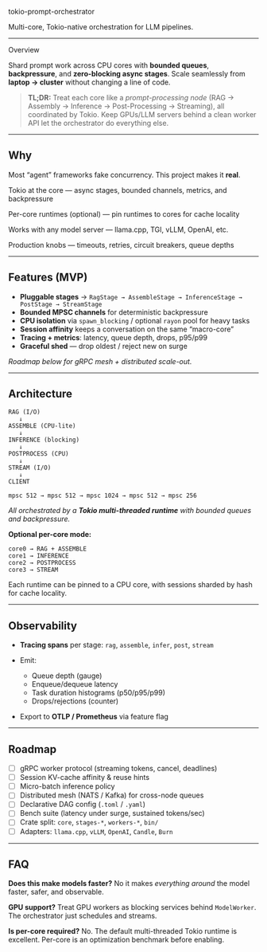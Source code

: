 tokio-prompt-orchestrator

Multi-core, Tokio-native orchestration for LLM pipelines.

---
 Overview

Shard prompt work across CPU cores with **bounded queues**, **backpressure**, and **zero-blocking async stages**.
Scale seamlessly from **laptop → cluster** without changing a line of code.

> **TL;DR:** Treat each core like a *prompt-processing node*
> (RAG → Assembly → Inference → Post-Processing → Streaming),
> all coordinated by Tokio.
> Keep GPUs/LLM servers behind a clean worker API 
> let the orchestrator do everything else.

---

##  Why

Most “agent” frameworks fake concurrency.
This project makes it **real**.

Tokio at the core — async stages, bounded channels, metrics, and backpressure

Per-core runtimes (optional) — pin runtimes to cores for cache locality

Works with any model server — llama.cpp, TGI, vLLM, OpenAI, etc.

Production knobs — timeouts, retries, circuit breakers, queue depths

---

##  Features (MVP)

* **Pluggable stages** → `RagStage → AssembleStage → InferenceStage → PostStage → StreamStage`
* **Bounded MPSC channels** for deterministic backpressure
* **CPU isolation** via `spawn_blocking` / optional `rayon` pool for heavy tasks
* **Session affinity** keeps a conversation on the same “macro-core”
* **Tracing + metrics**: latency, queue depth, drops, p95/p99
* **Graceful shed** — drop oldest / reject new on surge

 *Roadmap below for gRPC mesh + distributed scale-out.*

---

##  Architecture

```
RAG (I/O)
   ↓
ASSEMBLE (CPU-lite)
   ↓
INFERENCE (blocking)
   ↓
POSTPROCESS (CPU)
   ↓
STREAM (I/O)
   ↓
CLIENT

mpsc 512 → mpsc 512 → mpsc 1024 → mpsc 512 → mpsc 256
```

*All orchestrated by a **Tokio multi-threaded runtime** with bounded queues and backpressure.*

**Optional per-core mode:**

```
core0 → RAG + ASSEMBLE
core1 → INFERENCE
core2 → POSTPROCESS
core3 → STREAM
```

Each runtime can be pinned to a CPU core, with sessions sharded by hash for cache locality.

---




##  Observability

* **Tracing spans** per stage: `rag`, `assemble`, `infer`, `post`, `stream`
* Emit:

  * Queue depth (gauge)
  * Enqueue/dequeue latency
  * Task duration histograms (p50/p95/p99)
  * Drops/rejections (counter)
* Export to **OTLP / Prometheus** via feature flag

---

##  Roadmap

* [ ] gRPC worker protocol (streaming tokens, cancel, deadlines)
* [ ] Session KV-cache affinity & reuse hints
* [ ] Micro-batch inference policy
* [ ] Distributed mesh (NATS / Kafka) for cross-node queues
* [ ] Declarative DAG config (`.toml` / `.yaml`)
* [ ] Bench suite (latency under surge, sustained tokens/sec)
* [ ] Crate split: `core`, `stages-*`, `workers-*`, `bin/`
* [ ] Adapters: `llama.cpp`, `vLLM`, `OpenAI`, `Candle`, `Burn`

---

##  FAQ

**Does this make models faster?**
No  it makes *everything around* the model faster, safer, and observable.

**GPU support?**
Treat GPU workers as blocking services behind `ModelWorker`. The orchestrator just schedules and streams.

**Is per-core required?**
No. The default multi-threaded Tokio runtime is excellent. Per-core is an optimization  benchmark before enabling.


